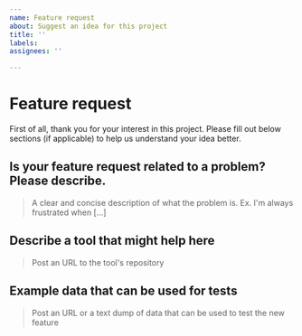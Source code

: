 ```yaml
---
name: Feature request
about: Suggest an idea for this project
title: ''
labels: 
assignees: ''

---
```


# Feature request

First of all, thank you for your interest in this project. Please fill out below sections (if applicable) to help us understand your idea better.

## Is your feature request related to a problem? Please describe.

> A clear and concise description of what the problem is. Ex. I'm always frustrated when [...]

## Describe a tool that might help here

> Post an URL to the tool's repository

## Example data that can be used for tests

> Post an URL or a text dump of data that can be used to test the new feature
